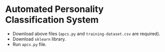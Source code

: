 # Automated Personality Classification System

- Download above files (`apcs.py` and `training-dataset.csv` are required).
- Download `sklearn` library.
- Run `apcs.py` file.
